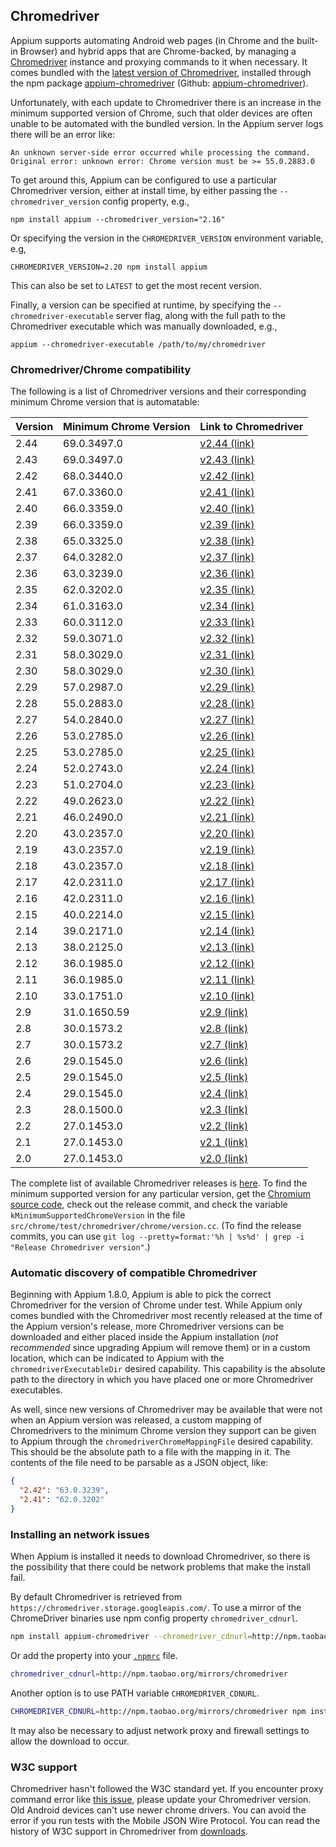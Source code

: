 ## Chromedriver

Appium supports automating Android web pages (in Chrome and the built-in Browser) and
hybrid apps that are Chrome-backed, by managing a [Chromedriver](https://sites.google.com/a/chromium.org/chromedriver/)
instance and proxying commands to it when necessary. It comes bundled with the
[latest version of Chromedriver](https://chromedriver.storage.googleapis.com/LATEST_RELEASE), installed through the
npm package [appium-chromedriver](https://www.npmjs.com/package/appium-chromedriver)
(Github: [appium-chromedriver](https://github.com/appium/appium-chromedriver)).

Unfortunately, with each update to Chromedriver there is an increase in the minimum
supported version of Chrome, such that older devices are often unable to be automated
with the bundled version. In the Appium server logs there will be an error like:
```
An unknown server-side error occurred while processing the command.
Original error: unknown error: Chrome version must be >= 55.0.2883.0
```

To get around this, Appium can be configured to use a particular Chromedriver
version, either at install time, by either passing the `--chromedriver_version`
config property, e.g.,
```
npm install appium --chromedriver_version="2.16"
```
Or specifying the version in the `CHROMEDRIVER_VERSION` environment variable,
e.g,
```
CHROMEDRIVER_VERSION=2.20 npm install appium
```
This can also be set to `LATEST` to get the most recent version.

Finally, a version can be specified at runtime, by specifying the
`--chromedriver-executable` server flag, along with the full path to the
Chromedriver executable which was manually downloaded, e.g.,
```
appium --chromedriver-executable /path/to/my/chromedriver
```

### Chromedriver/Chrome compatibility

The following is a list of Chromedriver versions and their corresponding minimum
Chrome version that is automatable:

| Version | Minimum Chrome Version | Link to Chromedriver                                                              |
|---------|------------------------|-----------------------------------------------------------------------------------|
| 2.44    | 69.0.3497.0            | [v2.44 (link)](https://chromedriver.storage.googleapis.com/index.html?path=2.44/) |
| 2.43    | 69.0.3497.0            | [v2.43 (link)](https://chromedriver.storage.googleapis.com/index.html?path=2.43/) |
| 2.42    | 68.0.3440.0            | [v2.42 (link)](https://chromedriver.storage.googleapis.com/index.html?path=2.42/) |
| 2.41    | 67.0.3360.0            | [v2.41 (link)](https://chromedriver.storage.googleapis.com/index.html?path=2.41/) |
| 2.40    | 66.0.3359.0            | [v2.40 (link)](https://chromedriver.storage.googleapis.com/index.html?path=2.40/) |
| 2.39    | 66.0.3359.0            | [v2.39 (link)](https://chromedriver.storage.googleapis.com/index.html?path=2.39/) |
| 2.38    | 65.0.3325.0            | [v2.38 (link)](https://chromedriver.storage.googleapis.com/index.html?path=2.38/) |
| 2.37    | 64.0.3282.0            | [v2.37 (link)](https://chromedriver.storage.googleapis.com/index.html?path=2.37/) |
| 2.36    | 63.0.3239.0            | [v2.36 (link)](https://chromedriver.storage.googleapis.com/index.html?path=2.36/) |
| 2.35    | 62.0.3202.0            | [v2.35 (link)](https://chromedriver.storage.googleapis.com/index.html?path=2.35/) |
| 2.34    | 61.0.3163.0            | [v2.34 (link)](https://chromedriver.storage.googleapis.com/index.html?path=2.34/) |
| 2.33    | 60.0.3112.0            | [v2.33 (link)](https://chromedriver.storage.googleapis.com/index.html?path=2.33/) |
| 2.32    | 59.0.3071.0            | [v2.32 (link)](https://chromedriver.storage.googleapis.com/index.html?path=2.32/) |
| 2.31    | 58.0.3029.0            | [v2.31 (link)](https://chromedriver.storage.googleapis.com/index.html?path=2.31/) |
| 2.30    | 58.0.3029.0            | [v2.30 (link)](https://chromedriver.storage.googleapis.com/index.html?path=2.30/) |
| 2.29    | 57.0.2987.0            | [v2.29 (link)](https://chromedriver.storage.googleapis.com/index.html?path=2.29/) |
| 2.28    | 55.0.2883.0            | [v2.28 (link)](https://chromedriver.storage.googleapis.com/index.html?path=2.28/) |
| 2.27    | 54.0.2840.0            | [v2.27 (link)](https://chromedriver.storage.googleapis.com/index.html?path=2.27/) |
| 2.26    | 53.0.2785.0            | [v2.26 (link)](https://chromedriver.storage.googleapis.com/index.html?path=2.26/) |
| 2.25    | 53.0.2785.0            | [v2.25 (link)](https://chromedriver.storage.googleapis.com/index.html?path=2.25/) |
| 2.24    | 52.0.2743.0            | [v2.24 (link)](https://chromedriver.storage.googleapis.com/index.html?path=2.24/) |
| 2.23    | 51.0.2704.0            | [v2.23 (link)](https://chromedriver.storage.googleapis.com/index.html?path=2.23/) |
| 2.22    | 49.0.2623.0            | [v2.22 (link)](https://chromedriver.storage.googleapis.com/index.html?path=2.22/) |
| 2.21    | 46.0.2490.0            | [v2.21 (link)](https://chromedriver.storage.googleapis.com/index.html?path=2.21/) |
| 2.20    | 43.0.2357.0            | [v2.20 (link)](https://chromedriver.storage.googleapis.com/index.html?path=2.20/) |
| 2.19    | 43.0.2357.0            | [v2.19 (link)](https://chromedriver.storage.googleapis.com/index.html?path=2.19/) |
| 2.18    | 43.0.2357.0            | [v2.18 (link)](https://chromedriver.storage.googleapis.com/index.html?path=2.18/) |
| 2.17    | 42.0.2311.0            | [v2.17 (link)](https://chromedriver.storage.googleapis.com/index.html?path=2.17/) |
| 2.16    | 42.0.2311.0            | [v2.16 (link)](https://chromedriver.storage.googleapis.com/index.html?path=2.16/) |
| 2.15    | 40.0.2214.0            | [v2.15 (link)](https://chromedriver.storage.googleapis.com/index.html?path=2.15/) |
| 2.14    | 39.0.2171.0            | [v2.14 (link)](https://chromedriver.storage.googleapis.com/index.html?path=2.14/) |
| 2.13    | 38.0.2125.0            | [v2.13 (link)](https://chromedriver.storage.googleapis.com/index.html?path=2.13/) |
| 2.12    | 36.0.1985.0            | [v2.12 (link)](https://chromedriver.storage.googleapis.com/index.html?path=2.12/) |
| 2.11    | 36.0.1985.0            | [v2.11 (link)](https://chromedriver.storage.googleapis.com/index.html?path=2.11/) |
| 2.10    | 33.0.1751.0            | [v2.10 (link)](https://chromedriver.storage.googleapis.com/index.html?path=2.10/) |
| 2.9     | 31.0.1650.59           | [v2.9 (link)](https://chromedriver.storage.googleapis.com/index.html?path=2.9/)   |
| 2.8     | 30.0.1573.2            | [v2.8 (link)](https://chromedriver.storage.googleapis.com/index.html?path=2.8/)   |
| 2.7     | 30.0.1573.2            | [v2.7 (link)](https://chromedriver.storage.googleapis.com/index.html?path=2.7/)   |
| 2.6     | 29.0.1545.0            | [v2.6 (link)](https://chromedriver.storage.googleapis.com/index.html?path=2.6/)   |
| 2.5     | 29.0.1545.0            | [v2.5 (link)](https://chromedriver.storage.googleapis.com/index.html?path=2.5/)   |
| 2.4     | 29.0.1545.0            | [v2.4 (link)](https://chromedriver.storage.googleapis.com/index.html?path=2.4/)   |
| 2.3     | 28.0.1500.0            | [v2.3 (link)](https://chromedriver.storage.googleapis.com/index.html?path=2.3/)   |
| 2.2     | 27.0.1453.0            | [v2.2 (link)](https://chromedriver.storage.googleapis.com/index.html?path=2.2/)   |
| 2.1     | 27.0.1453.0            | [v2.1 (link)](https://chromedriver.storage.googleapis.com/index.html?path=2.1/)   |
| 2.0     | 27.0.1453.0            | [v2.0 (link)](https://chromedriver.storage.googleapis.com/index.html?path=2.0/)   |

The complete list of available Chromedriver releases is [here](https://chromedriver.storage.googleapis.com/index.html). To find
the minimum supported version for any particular version, get the [Chromium](https://www.chromium.org/Home)
[source code](https://chromium.googlesource.com/chromium/src/+/master/docs/get_the_code.md),
check out the release commit, and check the variable `kMinimumSupportedChromeVersion`
in the file `src/chrome/test/chromedriver/chrome/version.cc`. (To find the
release commits, you can use `git log --pretty=format:'%h | %s%d' | grep -i "Release Chromedriver version"`.)

### Automatic discovery of compatible Chromedriver

Beginning with Appium 1.8.0, Appium is able to pick the correct Chromedriver for the
version of Chrome under test. While Appium only comes bundled with the Chromedriver
most recently released at the time of the Appium version's release, more Chromedriver
versions can be downloaded and either placed inside the Appium installation (_not
  recommended_ since upgrading Appium will remove them) or in a custom location,
which can be indicated to Appium with the `chromedriverExecutableDir` desired
capability. This capability is the absolute path to the directory in which you have
placed one or more Chromedriver executables.

As well, since new versions of Chromedriver may be available that were not when
an Appium version was released, a custom mapping of Chromedrivers to the minimum
Chrome version they support can be given to Appium through the `chromedriverChromeMappingFile`
desired capability. This should be the absolute path to a file with the mapping
in it. The contents of the file need to be parsable as a JSON object, like:
```JSON
{
  "2.42": "63.0.3239",
  "2.41": "62.0.3202"
}
```

### Installing an network issues

When Appium is installed it needs to download Chromedriver, so there is the possibility
that there could be network problems that make the install fail.

By default Chromedriver is retrieved from `https://chromedriver.storage.googleapis.com/`.
To use a mirror of the ChromeDriver binaries use npm config property `chromedriver_cdnurl`.

```bash
npm install appium-chromedriver --chromedriver_cdnurl=http://npm.taobao.org/mirrors/chromedriver
```

Or add the property into your [`.npmrc`](https://docs.npmjs.com/files/npmrc) file.

```bash
chromedriver_cdnurl=http://npm.taobao.org/mirrors/chromedriver
```

Another option is to use PATH variable `CHROMEDRIVER_CDNURL`.

```bash
CHROMEDRIVER_CDNURL=http://npm.taobao.org/mirrors/chromedriver npm install appium-chromedriver
```

It may also be necessary to adjust network proxy and firewall settings to allow
the download to occur.

### W3C support
Chromedriver hasn't followed the W3C standard yet. If you encounter proxy command error like [this issue](https://github.com/appium/python-client/issues/234), please update your Chromedriver version.
Old Android devices can't use newer chrome drivers. You can avoid the error if you run tests with the Mobile JSON Wire Protocol.
You can read the history of W3C support in Chromedriver from [downloads](https://sites.google.com/a/chromium.org/chromedriver/downloads).
